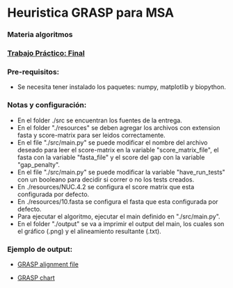 # Heuristica GRASP para MSA

### Materia algoritmos 

### [Trabajo Práctico: Final](./TP_final_Heurstica_GRASP_para_MSA.pdf)

### Pre-requisitos:
- Se necesita tener instalado los paquetes: numpy, matplotlib y biopython.

### Notas y configuración:
- En el folder ./src se encuentran los fuentes de la entrega.
- En el folder "./resources" se deben agregar los archivos con extension fasta y score-matrix para ser leidos correctamente.
- En el file "./src/main.py" se puede modificar el nombre del archivo deseado para leer el score-matrix en la variable "score_matrix_file", el fasta con la variable "fasta_file" y el score del gap con la variable "gap_penalty".
- En el file "./src/main.py" se puede modificar la variable "have_run_tests" con un booleano para decidir si correr o no los tests creados.
- En ./resources/NUC.4.2 se configura el score matrix que esta configurada por defecto.
- En ./resources/10.fasta se configura el fasta que esta configurada por defecto.
- Para ejecutar el algoritmo, ejecutar el main definido en "./src/main.py".
- En el folder "./output" se va a imprimir el output del main, los cuales son el gráfico (.png) y el alineamiento resultante (.txt).


### Ejemplo de output:

- [GRASP alignment file](./alignment-2021-12-09_01-46-18.txt)

- [GRASP chart](./chart_results-2021-12-09_01-46-18.png)

